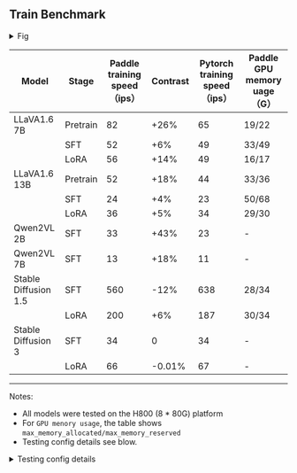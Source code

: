 
## Train Benchmark

<details >
<summary>Fig</summary>

![Figure_2](https://github.com/user-attachments/assets/5c2fd610-ccef-4ce0-868c-f99bfd900e37)

</details>



| Model | Stage | Paddle training speed（ips）| Contrast |Pytorch training speed（ips） | Paddle GPU memory uage（G） 
|----|---|---|---|---|---|
| LLaVA1.6 7B            | Pretrain  | 82  | +26%   | 65  | 19/22 |
|                        | SFT       | 52  | +6%    | 49  | 33/49 |
|                        | LoRA      | 56  | +14%   | 49  | 16/17 |
| LLaVA1.6 13B           | Pretrain  | 52  | +18%   | 44  | 33/36 |
|                        | SFT       | 24  | +4%    | 23  | 50/68 |
|                        | LoRA      | 36  | +5%    | 34  | 29/30 |
| Qwen2VL 2B             | SFT       | 33  | +43%   | 23  | - |
| Qwen2VL 7B             | SFT       | 13  | +18%   | 11  | - |
| Stable Diffusion 1.5   | SFT       | 560 | -12%   | 638 | 28/34 |
|                        | LoRA      | 200 | +6%    | 187 | 30/34 |
| Stable Diffusion 3     | SFT       | 34  | 0      | 34  | - |
|                        | LoRA      | 66  | -0.01% | 67  | - |

---

Notes:
- All models were tested on the H800 (8 * 80G) platform
- For `GPU menory usage`, the table shows `max_memory_allocated/max_memory_reserved`
- Testing config details see blow.

<details>
<summary>Testing config details</summary>

```
# LLaVA and Qwen2VL
N1C8, bf16, O2, stage2, gbz16*8=128; amp_master_grad=True

# Stable Diffusion 1.5
SFT: N1C8, bf16, resolution512, gbz 80
LoRA: N1C8, bf16, resolution512, gbz 96*8

# Stable Diffusion 3 
SFT/LoRA: N1C8, fp16, resolution512, gbz 8
```

</details>



<!-- 
```python

import matplotlib.pyplot as plt
import numpy as np

# 数据
model_stages = [
    ("LLaVA1.6 7B", ["Pretrain", "SFT", "LoRA"]),
    ("LLaVA1.6 13B", ["Pretrain", "SFT", "LoRA"]),
    ("Qwen2VL 2B", ["SFT"]),
    ("Qwen2VL 7B", ["SFT"]),
    ("Stable Diffusion 1.5", ["SFT", "LoRA"]),
    ("Stable Diffusion 3", ["SFT", "LoRA"])
]

paddle_speeds = [
    [82, 52, 56],  # LLaVA1.6 7B
    [52, 24, 36],  # LLaVA1.6 13B
    [33],          # Qwen2VL 2B
    [13],          # Qwen2VL 7B
    [560, 200],    # Stable Diffusion 1.5
    [34, 66]       # Stable Diffusion 3
]

pytorch_speeds = [
    [65, 49, 49],  # LLaVA1.6 7B
    [44, 23, 34],  # LLaVA1.6 13B
    [23],          # Qwen2VL 2B
    [11],          # Qwen2VL 7B
    [638, 187],    # Stable Diffusion 1.5
    [34, 67]       # Stable Diffusion 3
]

contrasts = []
for i in range(len(paddle_speeds)):
    contrasts.append([f'{(x-y)/y:.2%}'  for x, y in zip(paddle_speeds[i], pytorch_speeds[i])])
        
# contrasts = [
#     ["+26%", "+6%", "+14%"],
#     ["+18%", "+4%", "+5%"],
#     ["+43%"],
#     ["+18%"],
#     ["-12%", "+6%"],
#     ["0%", "-0.01%"]
# ]

# 设置图形大小
plt.figure(figsize=(14, 8))

# 设置柱的位置
x_positions = []
x_labels = []
offset = 0

for idx, (model, stages) in enumerate(model_stages):
    num_stages = len(stages)
    x = np.arange(num_stages) + offset
    x_positions.extend(x)
    x_labels.extend([f"{model} {stage}" for stage in stages])
    offset += num_stages + 1  # 给不同模型之间增加间隔

    # 绘制柱状图
    plt.bar(x - 0.2, paddle_speeds[idx], 0.4, label='PaddlePaddle' if idx == 0 else "", color='b')
    plt.bar(x + 0.2, pytorch_speeds[idx], 0.4, label='PyTorch' if idx == 0 else "", color='r')

    # 在每个柱子上显示速度提升百分比
    # for i, contrast in enumerate(contrasts[idx]):
    #     plt.text(x[i], max(paddle_speeds[idx][i], pytorch_speeds[idx][i]) + 5, contrast, ha='center', va='bottom', fontsize=8)

    # 在每个柱子上显示数据值和速度提升百分比
    for i, (a, b) in enumerate(zip(paddle_speeds[idx], pytorch_speeds[idx])):
        print(x, a, b)
        plt.text(x[i] - 0.2, a + 0.05, f'{a}', ha='center', va='bottom', fontsize=9)
        plt.text(x[i] + 0.2, b + 0.05, f'{b}', ha='center', va='bottom', fontsize=9)


# 添加标签和标题
# plt.xlabel('Model and Stage')
plt.ylabel('Training Speed (ips)')
plt.title('Comparison of Paddle and PyTorch Training Speeds')
plt.xticks(x_positions, x_labels, rotation=30)
plt.legend()

# 显示图形
plt.tight_layout()
plt.show()

``` -->